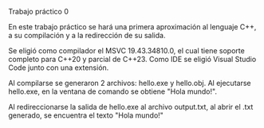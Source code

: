 Trabajo práctico 0

En este trabajo práctico se hará una primera aproximación al lenguaje C++, a su compilación y a la redirección de su salida.

Se eligió como compilador el MSVC 19.43.34810.0, el cual tiene soporte completo para C++20 y parcial de C++23.
Como IDE se eligió Visual Studio Code junto con una extensión.

Al compilarse se generaron 2 archivos: hello.exe y hello.obj. Al ejecutarse hello.exe, en la ventana de comando se obtiene "Hola mundo!".

Al redireccionarse la salida de hello.exe al archivo output.txt, al abrir el .txt generado, se encuentra el texto "Hola mundo!"
